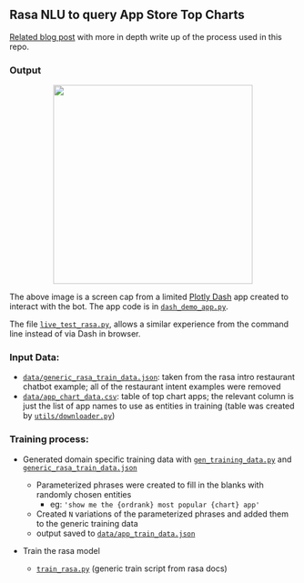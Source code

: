 ## Rasa NLU to query App Store Top Charts

[Related blog post](https://adamspannbauer.github.io/2018/03/15/building-a-rasa-chatbot/) with more in depth write up of the process used in this repo.

### Output

<p align='center'>
  <kbd>
    <img src='readme/dash_demo2.gif' height=350>
  </kbd>
</p>

The above image is a screen cap from a limited [Plotly Dash](https://plot.ly/products/dash/) app created to interact with the bot.  The app code is in [`dash_demo_app.py`](dash_demo_app.py).

The file [`live_test_rasa.py`](live_test_rasa.py), allows a similar experience from the command line instead of via Dash in browser.

### Input Data:
* [`data/generic_rasa_train_data.json`](data/generic_rasa_train_data.json): taken from the rasa intro restaurant chatbot example; all of the restaurant intent examples were removed
* [`data/app_chart_data.csv`](data/app_chart_data.csv): table of top chart apps; the relevant column is just the list of app names to use as entities in training (table was created by [`utils/downloader.py`](utils/downloader.py))

### Training process:
* Generated domain specific training data with [`gen_training_data.py`](gen_training_data.py) and [`generic_rasa_train_data.json`](data/generic_rasa_train_data.json)
	* Parameterized phrases were created to fill in the blanks with randomly chosen entities
		* eg: `'show me the {ordrank} most popular {chart} app'`
	* Created `N` variations of the parameterized phrases and added them to the generic training data
	* output saved to [`data/app_train_data.json`](data/app_train_data.json)

* Train the rasa model
	* [`train_rasa.py`](train_rasa.py) (generic train script from rasa docs)
